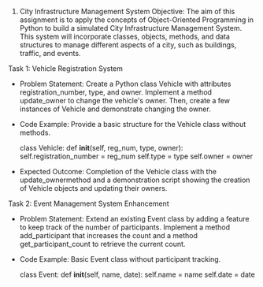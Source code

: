 1. City Infrastructure Management System
Objective: The aim of this assignment is to apply the concepts of Object-Oriented Programming in Python to build a simulated City Infrastructure Management System. This system will incorporate classes, objects, methods, and data structures to manage different aspects of a city, such as buildings, traffic, and events.

Task 1: Vehicle Registration System

- Problem Statement: Create a Python class Vehicle with attributes registration_number, type, and owner. Implement a method update_owner to change the vehicle's owner. Then, create a few instances of Vehicle and demonstrate changing the owner.

- Code Example: Provide a basic structure for the Vehicle class without methods.

    class Vehicle:
        def __init__(self, reg_num, type, owner):
            self.registration_number = reg_num
            self.type = type
            self.owner = owner
- Expected Outcome: Completion of the Vehicle class with the update_ownermethod and a demonstration script showing the creation of Vehicle objects and updating their owners.

Task 2: Event Management System Enhancement

- Problem Statement: Extend an existing Event class by adding a feature to keep track of the number of participants. Implement a method add_participant that increases the count and a method get_participant_count to retrieve the current count.

- Code Example: Basic Event class without participant tracking.

    class Event:
        def __init__(self, name, date):
            self.name = name
            self.date = date